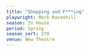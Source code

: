 ```yaml
---
title: "Shopping and F***ing"
playwright: Mark Ravenhill
season: In House
period: Spring
season_sort: 270
venue: New Theatre
---
```



